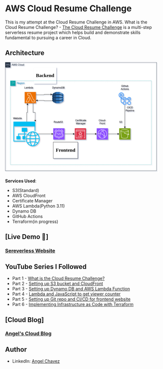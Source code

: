 # AWS Cloud Resume Challenge

This is my attempt at the Cloud Resume Challenge in AWS.
What is the Cloud Resume Challenge? - [The Cloud Resume Challenge](https://cloudresumechallenge.dev/) is a multi-step serverless resume project which helps build and demonstrate skills fundamental to pursuing a career in Cloud.

## Architecture

![Architecture Diagram](/img/Architecture-Of-Infra.png)

**Services Used**:

- S3(Standard)
- AWS CloudFront
- Certificate Manager
- AWS Lambda(Python 3.11)
- Dynamo DB
- GitHub Actions
- Terraform(in progress)

## [Live Demo 🔗]
### [Sereverless Website](https://awsresume.it-anc.cloud/)

## YouTube Series I Followed

- Part 1 - [What is the Cloud Resume Challenge?](https://youtu.be/NNKzYhvqq5w)
- Part 2 - [Setting up S3 bucket and CloudFront](https://youtu.be/P5UGhdud_ss)
- Part 3 - [Setting up Dynamo DB and AWS Lambda Function](https://youtu.be/x5iTWZbOgww)
- Part 4 - [Lambda and JavaScript to get viewer counter](https://youtu.be/x6TIihJSaLA)
- Part 5 - [Setting up Git repo and CI/CD for frontend website](https://youtu.be/qFEf6iOo-4g)
- Part 6 - [Implementing Infrastructure as Code with Terraform](https://youtu.be/rzdSuiU_TQc)

## [Cloud Blog]
### [Angel's Cloud Blog](https://blog.it-anc.cloud)
 
## Author
- LinkedIn: [Angel Chavez](www.linkedin.com/in/angel-chavez-itanc)
